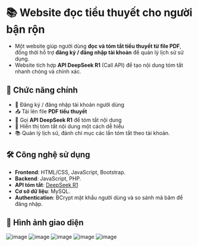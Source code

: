 # 📚  Website đọc tiểu thuyết cho người bận rộn
- Một website giúp người dùng **đọc và tóm tắt tiểu thuyết từ file PDF**, đồng thời hỗ trợ **đăng ký / đăng nhập tài khoản** để quản lý lịch sử sử dụng.
- Website tích hợp **API DeepSeek R1** (Call API) để tạo nội dung tóm tắt nhanh chóng và chính xác.
  
## 🚀 Chức năng chính

- 🔐 Đăng ký / đăng nhập tài khoản người dùng
- 📤 Tải lên file **PDF tiểu thuyết**
- 🧠 Gọi **API DeepSeek R1** để tóm tắt nội dung
- 📄 Hiển thị tóm tắt nội dung một cách dễ hiểu
- 📚 Quản lý lịch sử, đánh chỉ mục các lần tóm tắt theo tài khoản.

## 🛠️ Công nghệ sử dụng

- **Frontend**: HTML/CSS, JavaScript, Bootstrap.
- **Backend**: JavaScript, PHP.
- **API tóm tắt**: [DeepSeek R1](https://openrouter.ai/)
- **Cơ sở dữ liệu**: MySQL.
- **Authentication**: BCrypt mật khẩu người dùng và so sánh mã băm để đăng nhập.

## 🚀 Hình ảnh giao diện
![image](https://github.com/user-attachments/assets/c094c72c-1e88-41d9-b4f4-2035c770ad9d)
![image](https://github.com/user-attachments/assets/ca979a1a-4004-47f8-8341-4e2c775edb40)
![image](https://github.com/user-attachments/assets/ada2e649-a9b6-420c-85e5-77e6c975134b)
![image](https://github.com/user-attachments/assets/b8e3e14d-264a-498f-8a26-32a7516e2530)
![image](https://github.com/user-attachments/assets/38412e35-c4a7-4899-90c7-a7a3cab8142e)

